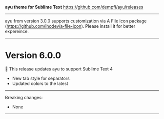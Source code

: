**ayu theme for Sublime Text**
https://github.com/dempfi/ayu/releases

---

ayu from version 3.0.0 supports customization via A File Icon package
(https://github.com/ihodev/a-file-icon). Please install it for better expereince.

---

# Version 6.0.0

🎉 This release updates ayu to support Sublime Text 4

- New tab style for separators
- Updated colors to the latest

---

Breaking changes:

- None

---
